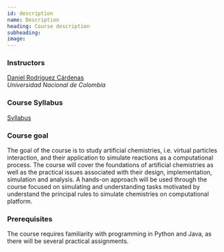 ```yaml
---
id: description
name: Description
heading: Course description
subheading: 
image: 
---
```


### Instructors


[Daniel Rodríguez Cárdenas](http://danielrcardenas.com/)  
*Universidad Nacional de Colombia*

### Course Syllabus
[Syllabus](COSC%207336%20Fall%202017%20syllabus.pdf)

### Course goal
The goal of the course is to study artificial chemistries, i.e. virtual particles interaction,  and their application to simulate reactions as a computational process. The course will cover the  foundations of artificial chemistries as well as the practical issues associated with their design, implementation, simulation and analysis. A hands-on approach will be used through the course focused on simulating and understanding tasks motivated by understand the principal rules to simulate chemistries on computational platform. 

### Prerequisites
The course requires familiarity with programming in Python and Java, as there will be several practical assignments. 

